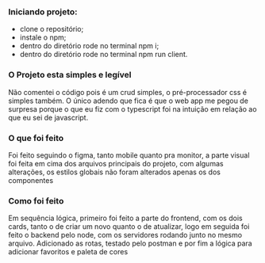 ### Iniciando projeto:

 - clone o repositório;
 - instale o npm;
 - dentro do diretório rode no terminal npm i;
 - dentro do diretório rode no terminal npm run client.

 ### O Projeto esta simples e legível

 Não comentei o código pois é um crud simples, o pré-processador css é simples também.
 O único adendo que fica é que o web app me pegou de surpresa porque o que eu fiz com o typescript foi na intuição em relação ao que eu sei de javascript.

 ### O que foi feito

 Foi feito seguindo o figma, tanto mobile quanto pra monitor, a parte visual foi feita em cima dos arquivos principais do projeto, com algumas alterações, os estilos globais não foram alterados apenas os dos componentes

 ### Como foi feito

 Em sequência lógica, primeiro foi feito a parte do frontend, com os dois cards, tanto o de criar um novo quanto o de atualizar, logo em seguida foi feito o backend pelo node, com os servidores rodando junto no mesmo arquivo. Adicionado as rotas, testado pelo postman e por fim a lógica para adicionar favoritos e paleta de cores